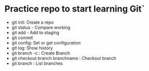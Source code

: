 # Practice repo to start learning Git`

- git init: Create a repo
- git status - Compare working
- git add - Add to staging
- git commit
- git config: Set or get configuration
- git log: Show history
- git branch -c : Create Branch
- git checkout branch branchname : Checkout branch
- git branch : List branches
